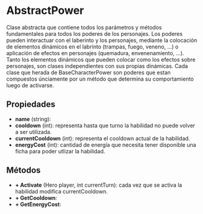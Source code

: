 # AbstractPower

Clase abstracta que contiene todos los parámetros y métodos fundamentales para todos los poderes de los personajes. Los poderes pueden interactuar con el laberinto y los personajes, mediante la colocación de elementos dinámicos en el labrinto (trampas, fuego, veneno, ...) o aplicación de efectos en personajes (quemadura, envenenamiento, ...). Tanto los elementos dinámicos que pueden colocar como los efectos sobre personajes, son clases independientes con sus propias dinámicas. Cada clase que herada de BaseCharacterPower son poderes que estan compuestos únciamente por un método que determina su comportamiento luego de activarse.

## Propiedades

- **name** (string):
- **cooldown** (int): representa hasta que turno la habilidad no puede volver a ser utilizada.
- **currentCooldown** (int): representa el cooldown actual de la habilidad.
- **energyCost** (int): cantidad de energía que necesita tener disponible una ficha para poder utlizar la habilidad.

## Métodos

- **+ Activate** (Hero player, int currentTurn): cada vez que se activa la habilidad modifica currentCooldown.
- **+ GetCooldown**:
- **+ GetEnergyCost**:
